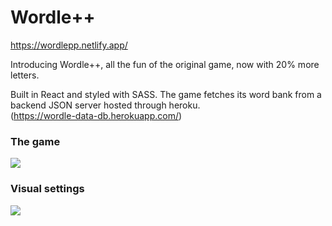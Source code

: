 # Wordle++

https://wordlepp.netlify.app/

Introducing Wordle++, all the fun of the original game, now with 20% more letters.

Built in React and styled with SASS. The game fetches its word bank from a backend JSON server hosted through heroku. <br>
(https://wordle-data-db.herokuapp.com/)

### The game

<img src="https://user-images.githubusercontent.com/70542819/187800469-442be31a-e5e7-40b4-b489-fe8dc362c0ca.gif"/>

### Visual settings

<img src="https://user-images.githubusercontent.com/70542819/184721855-ac3e3668-c5f0-45ac-ab7c-78d69a7c46ad.gif"/>
